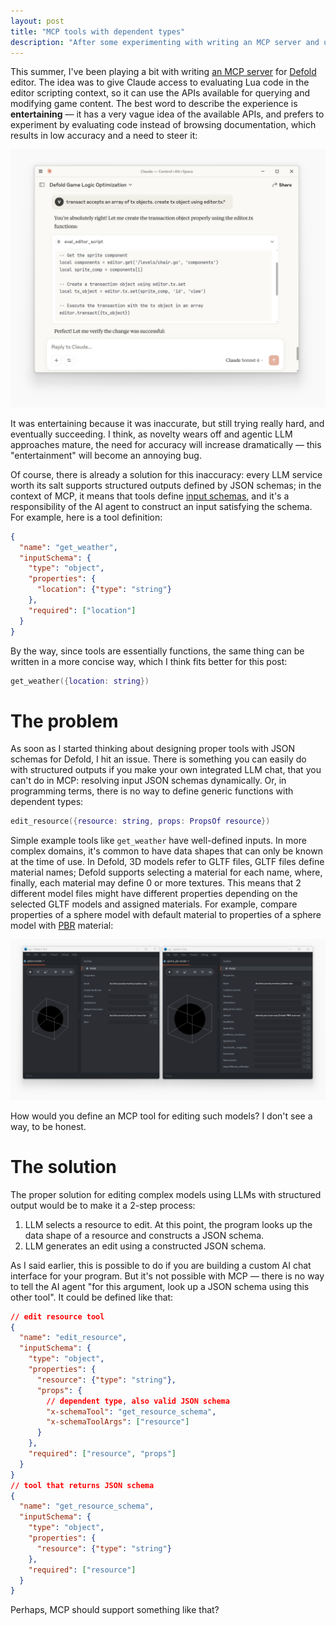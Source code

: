 ```yaml
---
layout: post
title: "MCP tools with dependent types"
description: "After some experimenting with writing an MCP server and using LLM APIs with structured output, I think there is room for improvement for the MCP specification."
---
```


This summer, I've been playing a bit with writing [an MCP server](https://gist.github.com/vlaaad/395bd021e8a4ba6561fd4f8d3562456f) for [Defold](https://defold.com/) editor. The idea was to give Claude access to evaluating Lua code in the editor scripting context, so it can use the APIs available for querying and modifying game content. The best word to describe the experience is **entertaining** — it has a very vague idea of the available APIs, and prefers to experiment by evaluating code instead of browsing documentation, which results in low accuracy and a need to steer it:

![](/assets/mcp-tools-with-dependent-types/claude.png)

It was entertaining because it was inaccurate, but still trying really hard, and eventually succeeding. I think, as novelty wears off and agentic LLM approaches mature, the need for accuracy will increase dramatically — this "entertainment" will become an annoying bug.

Of course, there is already a solution for this inaccuracy: every LLM service worth its salt supports structured outputs defined by JSON schemas; in the context of MCP, it means that tools define [input schemas](https://modelcontextprotocol.io/specification/2025-06-18/server/tools#tool), and it's a responsibility of the AI agent to construct an input satisfying the schema. For example, here is a tool definition:
```json
{
  "name": "get_weather",
  "inputSchema": {
    "type": "object",
    "properties": {
      "location": {"type": "string"}
    },
    "required": ["location"]
  }
}
```
By the way, since tools are essentially functions, the same thing can be written in a more concise way, which I think fits better for this post:
```lua
get_weather({location: string})
```

# The problem

As soon as I started thinking about designing proper tools with JSON schemas for Defold, I hit an issue. There is something you can easily do with structured outputs if you make your own integrated LLM chat, that you can't do in MCP: resolving input JSON schemas dynamically. Or, in programming terms, there is no way to define generic functions with dependent types:
```lua
edit_resource({resource: string, props: PropsOf resource})
```
Simple example tools like `get_weather` have well-defined inputs. In more complex domains, it's common to have data shapes that can only be known at the time of use. In Defold, 3D models refer to GLTF files, GLTF files define material names; Defold supports selecting a material for each name, where, finally, each material may define 0 or more textures. This means that 2 different model files might have different properties depending on the selected GLTF models and assigned materials. For example, compare properties of a sphere model with default material to properties of a sphere model with [PBR](https://github.com/defold/defold-pbr) material:

![](/assets/mcp-tools-with-dependent-types/props.png)

How would you define an MCP tool for editing such models? I don't see a way, to be honest.

# The solution

The proper solution for editing complex models using LLMs with structured output would be to make it a 2-step process:
1. LLM selects a resource to edit. At this point, the program looks up the data shape of a resource and constructs a JSON schema. 
2. LLM generates an edit using a constructed JSON schema.

As I said earlier, this is possible to do if you are building a custom AI chat interface for your program. But it's not possible with MCP — there is no way to tell the AI agent "for this argument, look up a JSON schema using this other tool". It could be defined like that:
```json
// edit resource tool
{
  "name": "edit_resource",
  "inputSchema": {
    "type": "object",
    "properties": {
      "resource": {"type": "string"},
      "props": {
        // dependent type, also valid JSON schema
        "x-schemaTool": "get_resource_schema", 
        "x-schemaToolArgs": ["resource"]
      }
    },
    "required": ["resource", "props"]
  }
}
// tool that returns JSON schema
{
  "name": "get_resource_schema",
  "inputSchema": {
    "type": "object",
    "properties": {
      "resource": {"type": "string"}
    },
    "required": ["resource"]
  }
}
```

Perhaps, MCP should support something like that?
